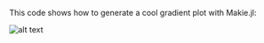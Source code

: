 This code shows how to generate a cool gradient plot with Makie.jl:

![alt text](https://github.com/mthelm85/jacobian-gradient-plot/blob/master/plot.png "Gradient Plot")